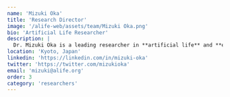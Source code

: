 ```yaml
---
name: 'Mizuki Oka'
title: 'Research Director'
image: '/alife-web/assets/team/Mizuki Oka.png'
bio: 'Artificial Life Researcher'
description: |
  Dr. Mizuki Oka is a leading researcher in **artificial life** and **evolutionary computation**, with a passion for understanding how complex behaviors emerge from simple rules. Her work bridges the gap between theoretical biology and practical applications in digital evolution.
location: 'Kyoto, Japan'
linkedin: 'https://linkedin.com/in/mizuki-oka'
twitter: 'https://twitter.com/mizukioka'
email: 'mizuki@alife.org'
order: 3
category: 'researchers'
---
```

